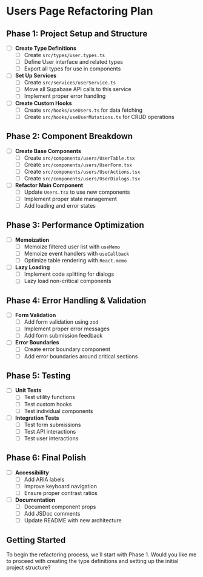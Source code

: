 # Users Page Refactoring Plan

## Phase 1: Project Setup and Structure
- [ ] **Create Type Definitions**
  - [ ] Create `src/types/user.types.ts`
  - [ ] Define User interface and related types
  - [ ] Export all types for use in components

- [ ] **Set Up Services**
  - [ ] Create `src/services/userService.ts`
  - [ ] Move all Supabase API calls to this service
  - [ ] Implement proper error handling

- [ ] **Create Custom Hooks**
  - [ ] Create `src/hooks/useUsers.ts` for data fetching
  - [ ] Create `src/hooks/useUserMutations.ts` for CRUD operations

## Phase 2: Component Breakdown
- [ ] **Create Base Components**
  - [ ] Create `src/components/users/UserTable.tsx`
  - [ ] Create `src/components/users/UserForm.tsx`
  - [ ] Create `src/components/users/UserActions.tsx`
  - [ ] Create `src/components/users/UserDialogs.tsx`

- [ ] **Refactor Main Component**
  - [ ] Update `Users.tsx` to use new components
  - [ ] Implement proper state management
  - [ ] Add loading and error states

## Phase 3: Performance Optimization
- [ ] **Memoization**
  - [ ] Memoize filtered user list with `useMemo`
  - [ ] Memoize event handlers with `useCallback`
  - [ ] Optimize table rendering with `React.memo`

- [ ] **Lazy Loading**
  - [ ] Implement code splitting for dialogs
  - [ ] Lazy load non-critical components

## Phase 4: Error Handling & Validation
- [ ] **Form Validation**
  - [ ] Add form validation using `zod`
  - [ ] Implement proper error messages
  - [ ] Add form submission feedback

- [ ] **Error Boundaries**
  - [ ] Create error boundary component
  - [ ] Add error boundaries around critical sections

## Phase 5: Testing
- [ ] **Unit Tests**
  - [ ] Test utility functions
  - [ ] Test custom hooks
  - [ ] Test individual components

- [ ] **Integration Tests**
  - [ ] Test form submissions
  - [ ] Test API interactions
  - [ ] Test user interactions

## Phase 6: Final Polish
- [ ] **Accessibility**
  - [ ] Add ARIA labels
  - [ ] Improve keyboard navigation
  - [ ] Ensure proper contrast ratios

- [ ] **Documentation**
  - [ ] Document component props
  - [ ] Add JSDoc comments
  - [ ] Update README with new architecture

## Getting Started
To begin the refactoring process, we'll start with Phase 1. Would you like me to proceed with creating the type definitions and setting up the initial project structure?
